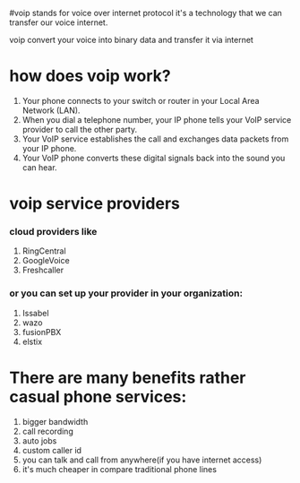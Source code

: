#voip 
stands for voice over internet protocol 
it's a technology that we can transfer our voice internet.

voip convert your voice into binary data and transfer it via internet 

# how does voip work?

1. Your phone connects to your switch or router in your Local Area Network (LAN).
2. When you dial a telephone number, your IP phone tells your VoIP service provider to call the other party.
3. Your VoIP service establishes the call and exchanges data packets from your IP phone.
4. Your VoIP phone converts these digital signals back into the sound you can hear.

# voip service providers 
### cloud providers like 
1. RingCentral
2. GoogleVoice
3. Freshcaller

### or you can set up your provider in your organization: 
1. Issabel
2. wazo
3. fusionPBX
4. elstix



# There are many benefits rather casual phone services: 

1. bigger bandwidth
2. call recording
3. auto jobs
4. custom caller id
5. you can talk and call from anywhere(if you have internet access)
6. it's much cheaper in compare traditional phone lines
